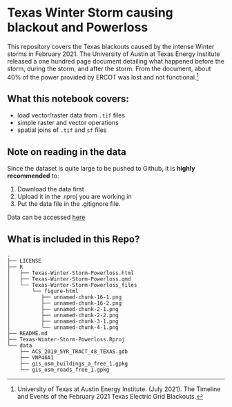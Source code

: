 # Texas Winter Storm causing blackout and Powerloss

This repository covers the Texas blackouts caused by the intense Winter storms in February 2021. The University of Austin at Texas Energy Institute released a one hundred page document detailing what happened before the storm, during the storm, and after the storm. From the document, about 40% of the power provided by ERCOT was lost and not functional.[^1]


## What this notebook covers:
-   load vector/raster data from `.tif` files
-   simple raster and vector operations
-   spatial joins of `.tif` and `sf` files


## Note on reading in the data
Since the dataset is quite large to be pushed to Github, it is **highly recommended** to:

1. Download the data first
2. Upload it in the .rproj you are working in
3. Put the data file in the .gitignore file.

Data can be accessed [here](https://drive.google.com/file/d/1bTk62xwOzBqWmmT791SbYbHxnCdjmBtw/view)

## What is included in this Repo?

```
.
├── LICENSE
├── R
│   ├── Texas-Winter-Storm-Powerloss.html
│   ├── Texas-Winter-Storm-Powerloss.qmd
│   └── Texas-Winter-Storm-Powerloss_files
│       └── figure-html
│          ├── unnamed-chunk-16-1.png
│          ├── unnamed-chunk-16-2.png
│          ├── unnamed-chunk-2-1.png
│          ├── unnamed-chunk-2-2.png
│          ├── unnamed-chunk-3-1.png
│          └── unnamed-chunk-4-1.png
├── README.md
├── Texas-Winter-Storm-Powerloss.Rproj
└── data
    ├── ACS_2019_5YR_TRACT_48_TEXAS.gdb
    ├── VNP46A1
    ├── gis_osm_buildings_a_free_1.gpkg
    └── gis_osm_roads_free_1.gpkg

```

[^1]: University of Texas at Austin Energy Institute. (July 2021). The Timeline and Events of the February 2021 Texas Electric Grid Blackouts. 